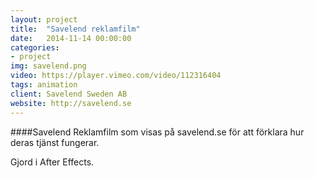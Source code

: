 ```yaml
---
layout: project
title:  "Savelend reklamfilm"
date:   2014-11-14 00:00:00
categories:
- project
img: savelend.png
video: https://player.vimeo.com/video/112316404
tags: animation
client: Savelend Sweden AB
website: http://savelend.se
---
```

####Savelend
Reklamfilm som visas på savelend.se för att förklara hur deras tjänst fungerar.

Gjord i After Effects.